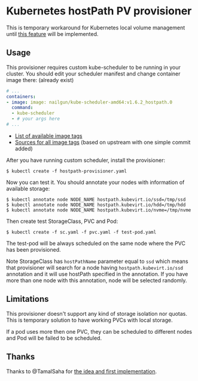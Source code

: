 # Kubernetes hostPath PV provisioner

This is temporary workaround for Kubernetes local volume management until
[this feature](https://github.com/kubernetes/community/blob/master/contributors/design-proposals/local-storage-overview.md)
will be implemented.


## Usage

This provisioner requires custom kube-scheduler to be running in your cluster. You should edit your scheduler manifest and
change container image there:  (already exist)

```yaml
# ...
containers:
- image: image: nailgun/kube-scheduler-amd64:v1.6.2_hostpath.0
  command:
  - kube-scheduler
  - # your args here
# ...
```

* [List of available image tags](https://hub.docker.com/r/nailgun/kube-scheduler-amd64/tags/)
* [Sources for all image tags](https://github.com/nailgun/kubernetes/branches/all) (based on upstream with one simple commit
added)

After you have running custom scheduler, install the provisioner:

```
$ kubectl create -f hostpath-provisioner.yaml
```


Now you can test it. You should annotate your nodes with information of available storage:

```
$ kubectl annotate node NODE_NAME hostpath.kubevirt.io/ssd=/tmp/ssd
$ kubectl annotate node NODE_NAME hostpath.kubevirt.io/hdd=/tmp/hdd
$ kubectl annotate node NODE_NAME hostpath.kubevirt.io/nvme=/tmp/nvme
```

Then create test StorageClass, PVC and Pod:

```
$ kubectl create -f sc.yaml -f pvc.yaml -f test-pod.yaml
```

The test-pod will be always scheduled on the same node where the PVC has been provisioned.

Note StorageClass has `hostPathName` parameter equal to `ssd` which means that provisioner will search for a node having
`hostpath.kubevirt.io/ssd` annotation and it will use hostPath specified in the annotation. If you have more than one node
with this annotation, node will be selected randomly.



## Limitations

This provisioner doesn't support any kind of storage isolation nor quotas. This is temporary solution to have working PVCs with local storage.

If a pod uses more then one PVC, they can be scheduled to different nodes and Pod will be failed to be scheduled.


## Thanks

Thanks to @TamalSaha for [the idea and first implementation](https://github.com/kubernetes-incubator/external-storage/issues/15).
